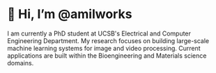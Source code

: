 # 👋 Hi, I’m @amilworks

I am currently a PhD student at UCSB's Electrical and Computer Engineering Department. My research focuses on building large-scale machine learning systems for image and video processing. Current applications are built within the Bioengineering and Materials science domains.

<!---
amilworks/amilworks is a ✨ special ✨ repository because its `README.md` (this file) appears on your GitHub profile.
You can click the Preview link to take a look at your changes.
--->
